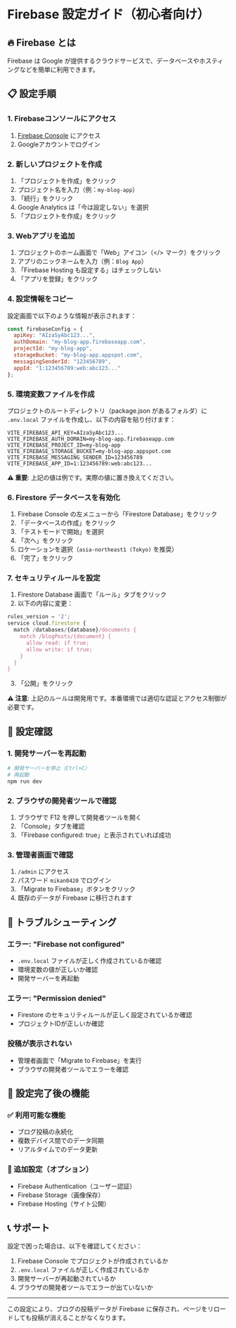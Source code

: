 # Firebase 設定ガイド（初心者向け）

## 🔥 Firebase とは
Firebase は Google が提供するクラウドサービスで、データベースやホスティングなどを簡単に利用できます。

## 📋 設定手順

### 1. Firebaseコンソールにアクセス
1. [Firebase Console](https://console.firebase.google.com/) にアクセス
2. Googleアカウントでログイン

### 2. 新しいプロジェクトを作成
1. 「プロジェクトを作成」をクリック
2. プロジェクト名を入力（例：`my-blog-app`）
3. 「続行」をクリック
4. Google Analytics は「今は設定しない」を選択
5. 「プロジェクトを作成」をクリック

### 3. Webアプリを追加
1. プロジェクトのホーム画面で「Web」アイコン（</> マーク）をクリック
2. アプリのニックネームを入力（例：`Blog App`）
3. 「Firebase Hosting も設定する」はチェックしない
4. 「アプリを登録」をクリック

### 4. 設定情報をコピー
設定画面で以下のような情報が表示されます：

```javascript
const firebaseConfig = {
  apiKey: "AIzaSyAbc123...",
  authDomain: "my-blog-app.firebaseapp.com",
  projectId: "my-blog-app",
  storageBucket: "my-blog-app.appspot.com",
  messagingSenderId: "123456789",
  appId: "1:123456789:web:abc123..."
};
```

### 5. 環境変数ファイルを作成
プロジェクトのルートディレクトリ（package.json があるフォルダ）に `.env.local` ファイルを作成し、以下の内容を貼り付けます：

```env
VITE_FIREBASE_API_KEY=AIzaSyAbc123...
VITE_FIREBASE_AUTH_DOMAIN=my-blog-app.firebaseapp.com
VITE_FIREBASE_PROJECT_ID=my-blog-app
VITE_FIREBASE_STORAGE_BUCKET=my-blog-app.appspot.com
VITE_FIREBASE_MESSAGING_SENDER_ID=123456789
VITE_FIREBASE_APP_ID=1:123456789:web:abc123...
```

**⚠️ 重要**: 上記の値は例です。実際の値に置き換えてください。

### 6. Firestore データベースを有効化
1. Firebase Console の左メニューから「Firestore Database」をクリック
2. 「データベースの作成」をクリック
3. 「テストモードで開始」を選択
4. 「次へ」をクリック
5. ロケーションを選択（`asia-northeast1 (Tokyo)` を推奨）
6. 「完了」をクリック

### 7. セキュリティルールを設定
1. Firestore Database 画面で「ルール」タブをクリック
2. 以下の内容に変更：

```javascript
rules_version = '2';
service cloud.firestore {
  match /databases/{database}/documents {
    match /blogPosts/{document} {
      allow read: if true;
      allow write: if true;
    }
  }
}
```

3. 「公開」をクリック

**⚠️ 注意**: 上記のルールは開発用です。本番環境では適切な認証とアクセス制御が必要です。

## 🔄 設定確認

### 1. 開発サーバーを再起動
```bash
# 開発サーバーを停止（Ctrl+C）
# 再起動
npm run dev
```

### 2. ブラウザの開発者ツールで確認
1. ブラウザで F12 を押して開発者ツールを開く
2. 「Console」タブを確認
3. 「Firebase configured: true」と表示されていれば成功

### 3. 管理者画面で確認
1. `/admin` にアクセス
2. パスワード `mikan0420` でログイン
3. 「Migrate to Firebase」ボタンをクリック
4. 既存のデータが Firebase に移行されます

## 🚨 トラブルシューティング

### エラー: "Firebase not configured"
- `.env.local` ファイルが正しく作成されているか確認
- 環境変数の値が正しいか確認
- 開発サーバーを再起動

### エラー: "Permission denied"
- Firestore のセキュリティルールが正しく設定されているか確認
- プロジェクトIDが正しいか確認

### 投稿が表示されない
- 管理者画面で「Migrate to Firebase」を実行
- ブラウザの開発者ツールでエラーを確認

## 📱 設定完了後の機能

### ✅ 利用可能な機能
- ブログ投稿の永続化
- 複数デバイス間でのデータ同期
- リアルタイムでのデータ更新

### 🔧 追加設定（オプション）
- Firebase Authentication（ユーザー認証）
- Firebase Storage（画像保存）
- Firebase Hosting（サイト公開）

## 📞 サポート

設定で困った場合は、以下を確認してください：
1. Firebase Console でプロジェクトが作成されているか
2. `.env.local` ファイルが正しく作成されているか
3. 開発サーバーが再起動されているか
4. ブラウザの開発者ツールでエラーが出ていないか

---

この設定により、ブログの投稿データが Firebase に保存され、ページをリロードしても投稿が消えることがなくなります。